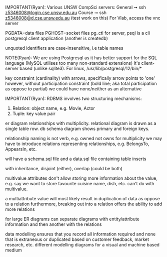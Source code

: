 IMPORTANT(Ryan): Various UNSW CompSci servers:
General ➞  ssh z5346008@login.cse.unsw.edu.au
Course ➞  ssh z5346008@d.cse.unsw.edu.au (test work on this)
For Vlab, access the vnc server

PGDATA=data files
PGHOST=socket files
pg_ctl for server, psql is a cli postgresql client application (another is createdb)

unquoted identifiers are case-insensitive, i.e table names

NOTE(Ryan): We are using Postgresql as it has better support for the SQL language (MySQL utilises too many non-standard extensions)
It's client-server based (unlike sqlite3).
For linux, /usr/lib/postgresql/12/bin/*

key constraint (cardinality) with arrows, specifically arrow points to 'one'
however, without participation constraint (bold line; aka total participation as oppose to partial) we could have none/neither as an alternative

IMPORTANT(Ryan): RDBMS involves two structuring mechanisms:
 1. Relation: object name, e.g. Movie, Actor
 2. Tuple: key value pair

er diagram relationships with multiplicity. relational diagram is drawn as a single table row. 
db schema diagram shows primary and foreign keys. 

relationship naming is not verb, e.g. owned not owns
for multiplicity we may have to introduce relations representing relationships, e.g. BelongsTo, AppearsIn, etc.

will have a schema.sql file and a data.sql file containing table inserts

with inheritance, disjoint (either), overlap (could be both)

multivalue attributes don't allow storing more information about the value, 
e.g. say we want to store favourite cuisine name, dish, etc. can't do with multivalue.

a multiattribute value will most likely result in duplication of data as oppose to a relation
furthermore, breaking out into a relation offers the ability to add more relations

for large ER diagrams can separate diagrams with entity/attribute information and then another with the relations

data modelling ensures that you record all information required and none that is extraneous or duplicated based on customer feedback, market research, etc.
different modelling diagrams for a visual and machine based medium 

